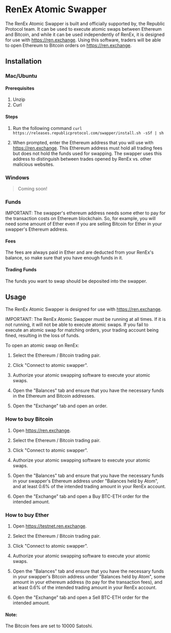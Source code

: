 # RenEx Atomic Swapper

The RenEx Atomic Swapper is built and officially supported by, the Republic Protocol team. It can be used to execute atomic swaps between Ethereum and Bitcoin, and while it can be used independently of RenEx, it is designed for use with https://ren.exchange. Using this software, traders will be able to open Ethereum to Bitcoin orders on https://ren.exchange.
    
## Installation

### Mac/Ubuntu

#### Prerequisites

1. Unzip
2. Curl

#### Steps

1. Run the following command
`curl https://releases.republicprotocol.com/swapper/install.sh -sSf | sh`

2. When prompted, enter the Ethereum address that you will use with https://ren.exchange. This Ethereum address must hold all trading fees but does not hold the funds used for swapping. The swapper uses this address to distinguish between trades opened by RenEx vs. other malicious websites.

### Windows

> Coming soon!

### Funds
IMPORTANT: The swapper's ethereum address needs some ether to pay for the transaction costs on Ethereum blockchain. So, for example, you will need some amount of Ether even if you are selling Bitcoin for Ether in your swapper's Ethereum address.

#### Fees
The fees are always paid in Ether and are deducted from your RenEx's balance, so make sure that you have enough funds in it.

#### Trading Funds
The funds you want to swap should be deposited into the swapper.

## Usage

The RenEx Atomic Swapper is designed for use with https://ren.exchange. 

IMPORTANT: The RenEx Atomic Swapper must be running at all times. If it is not running, it will not be able to execute atomic swaps. If you fail to execute an atomic swap for matching orders, your trading account being fined, resulting in the loss of funds.

To open an atomic swap on RenEx:

1. Select the Ethereum / Bitcoin trading pair.

2. Click "Connect to atomic swapper".

3. Authorize your atomic swapping software to execute your atomic swaps.

4. Open the "Balances" tab and ensure that you have the necessary funds in the Ethereum and Bitcoin addresses.

5. Open the "Exchange" tab and open an order.

### How to buy Bitcoin

1. Open https://ren.exchange.

2. Select the Ethereum / Bitcoin trading pair.

3. Click "Connect to atomic swapper".

4. Authorize your atomic swapping software to execute your atomic swaps.

5. Open the "Balances" tab and ensure that you have the necessary funds in your swapper's Ethereum address under "Balances held by Atom", and at least 0.6% of the intended trading amount in your RenEx account.

6. Open the "Exchange" tab and open a Buy BTC-ETH order for the intended amount.


### How to buy Ether

1. Open https://testnet.ren.exchange.

2. Select the Ethereum / Bitcoin trading pair.

3. Click "Connect to atomic swapper".

4. Authorize your atomic swapping software to execute your atomic swaps.

5. Open the "Balances" tab and ensure that you have the necessary funds in your swapper's Bitcoin address under "Balances held by Atom", some amount in your ethereum address (to pay for the transaction fees), and at least 0.6% of the intended trading amount in your RenEx account.

6. Open the "Exchange" tab and open a Sell BTC-ETH order for the intended amount.

#### Note:
The Bitcoin fees are set to 10000 Satoshi. 
